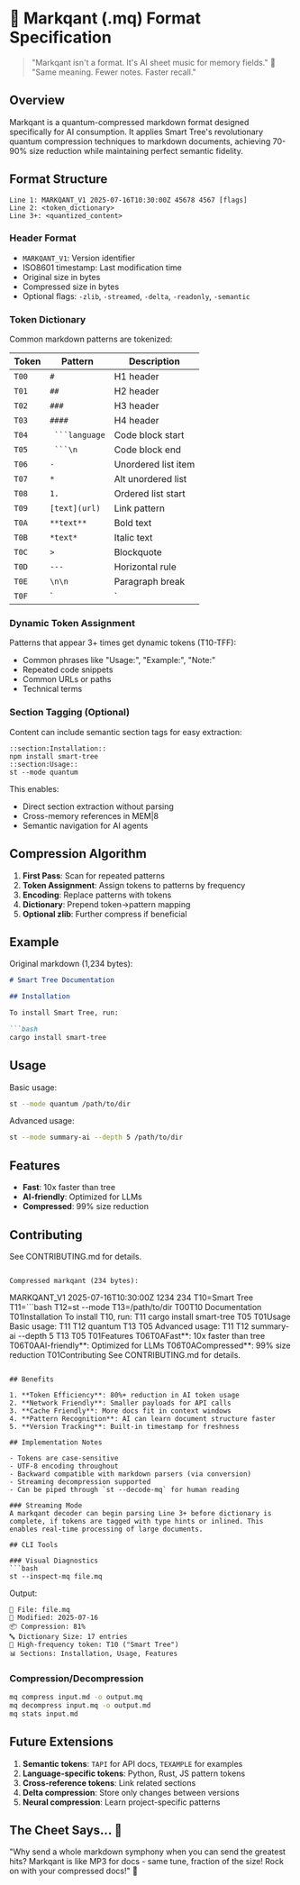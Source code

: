 # 📜 Markqant (.mq) Format Specification

> "Markqant isn't a format. It's AI sheet music for memory fields." 🎼  
> "Same meaning. Fewer notes. Faster recall."

## Overview

Markqant is a quantum-compressed markdown format designed specifically for AI consumption. It applies Smart Tree's revolutionary quantum compression techniques to markdown documents, achieving 70-90% size reduction while maintaining perfect semantic fidelity.

## Format Structure

```
Line 1: MARKQANT_V1 2025-07-16T10:30:00Z 45678 4567 [flags]
Line 2: <token_dictionary>
Line 3+: <quantized_content>
```

### Header Format
- `MARKQANT_V1`: Version identifier
- ISO8601 timestamp: Last modification time
- Original size in bytes
- Compressed size in bytes
- Optional flags: `-zlib`, `-streamed`, `-delta`, `-readonly`, `-semantic`

### Token Dictionary
Common markdown patterns are tokenized:

| Token | Pattern | Description |
|-------|---------|-------------|
| `T00` | `# ` | H1 header |
| `T01` | `## ` | H2 header |
| `T02` | `### ` | H3 header |
| `T03` | `#### ` | H4 header |
| `T04` | ` ```language` | Code block start |
| `T05` | ` ```\n` | Code block end |
| `T06` | `- ` | Unordered list item |
| `T07` | `* ` | Alt unordered list |
| `T08` | `1. ` | Ordered list start |
| `T09` | `[text](url)` | Link pattern |
| `T0A` | `**text**` | Bold text |
| `T0B` | `*text*` | Italic text |
| `T0C` | `> ` | Blockquote |
| `T0D` | `---` | Horizontal rule |
| `T0E` | `\n\n` | Paragraph break |
| `T0F` | `| ` | Table delimiter |

### Dynamic Token Assignment
Patterns that appear 3+ times get dynamic tokens (T10-TFF):
- Common phrases like "Usage:", "Example:", "Note:"
- Repeated code snippets
- Common URLs or paths
- Technical terms

### Section Tagging (Optional)
Content can include semantic section tags for easy extraction:
```
::section:Installation::
npm install smart-tree
::section:Usage::
st --mode quantum
```

This enables:
- Direct section extraction without parsing
- Cross-memory references in MEM|8
- Semantic navigation for AI agents

## Compression Algorithm

1. **First Pass**: Scan for repeated patterns
2. **Token Assignment**: Assign tokens to patterns by frequency
3. **Encoding**: Replace patterns with tokens
4. **Dictionary**: Prepend token->pattern mapping
5. **Optional zlib**: Further compress if beneficial

## Example

Original markdown (1,234 bytes):
```markdown
# Smart Tree Documentation

## Installation

To install Smart Tree, run:

```bash
cargo install smart-tree
```

## Usage

Basic usage:

```bash
st --mode quantum /path/to/dir
```

Advanced usage:

```bash
st --mode summary-ai --depth 5 /path/to/dir
```

## Features

- **Fast**: 10x faster than tree
- **AI-friendly**: Optimized for LLMs
- **Compressed**: 99% size reduction

## Contributing

See CONTRIBUTING.md for details.
```

Compressed markqant (234 bytes):
```
MARKQANT_V1 2025-07-16T10:30:00Z 1234 234
T10=Smart Tree
T11=```bash
T12=st --mode
T13=/path/to/dir
T00T10 Documentation
T01Installation
To install T10, run:
T11
cargo install smart-tree
T05
T01Usage
Basic usage:
T11
T12 quantum T13
T05
Advanced usage:
T11
T12 summary-ai --depth 5 T13
T05
T01Features
T06T0AFast**: 10x faster than tree
T06T0AAI-friendly**: Optimized for LLMs
T06T0ACompressed**: 99% size reduction
T01Contributing
See CONTRIBUTING.md for details.
```

## Benefits

1. **Token Efficiency**: 80%+ reduction in AI token usage
2. **Network Friendly**: Smaller payloads for API calls
3. **Cache Friendly**: More docs fit in context windows
4. **Pattern Recognition**: AI can learn document structure faster
5. **Version Tracking**: Built-in timestamp for freshness

## Implementation Notes

- Tokens are case-sensitive
- UTF-8 encoding throughout
- Backward compatible with markdown parsers (via conversion)
- Streaming decompression supported
- Can be piped through `st --decode-mq` for human reading

### Streaming Mode
A markqant decoder can begin parsing Line 3+ before dictionary is complete, if tokens are tagged with type hints or inlined. This enables real-time processing of large documents.

## CLI Tools

### Visual Diagnostics
```bash
st --inspect-mq file.mq
```

Output:
```
📄 File: file.mq
📆 Modified: 2025-07-16
📦 Compression: 81%
🔤 Dictionary Size: 17 entries
🧠 High-frequency token: T10 ("Smart Tree")
📊 Sections: Installation, Usage, Features
```

### Compression/Decompression
```bash
mq compress input.md -o output.mq
mq decompress input.mq -o output.md
mq stats input.md
```

## Future Extensions

1. **Semantic tokens**: `TAPI` for API docs, `TEXAMPLE` for examples
2. **Language-specific tokens**: Python, Rust, JS pattern tokens
3. **Cross-reference tokens**: Link related sections
4. **Delta compression**: Store only changes between versions
5. **Neural compression**: Learn project-specific patterns

## The Cheet Says... 🎸

"Why send a whole markdown symphony when you can send the greatest hits? 
Markqant is like MP3 for docs - same tune, fraction of the size!
Rock on with your compressed docs!" 🤘